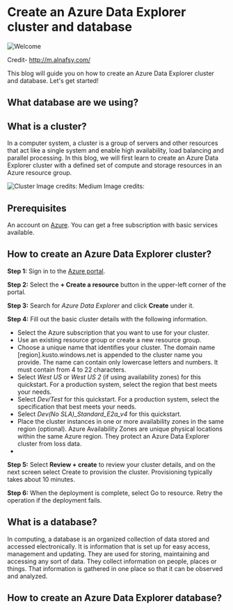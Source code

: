 # Create an Azure Data Explorer cluster and database

![Welcome](https://user-images.githubusercontent.com/58803999/173579763-bd5ea067-4d35-4f75-89d6-fdd02192d11e.jpeg)

Credit- http://m.alnafsy.com/

This blog will guide you on how to create an Azure Data Explorer cluster and database. Let's get started!

## What database are we using?


## What is a cluster?
In a computer system, a cluster is a group of servers and other resources that act like a single system and enable high availability, load balancing and parallel processing. In this blog, we will first learn to create an Azure Data Explorer cluster with a defined set of compute and storage resources in an Azure resource group.

![Cluster Image credits: Medium](https://user-images.githubusercontent.com/58803999/204003129-98a3ad88-265a-435d-b75c-040a1e08c5c7.png)
Image credits: 


## Prerequisites
An account on [Azure](https://azure.microsoft.com/en-in/). You can get a free subscription with basic services available.

## How to create an Azure Data Explorer cluster?
**Step 1:** Sign in to the [Azure portal](https://azure.microsoft.com/en-in/).

**Step 2:**  Select the **+ Create a resource** button in the upper-left corner of the portal.

**Step 3:** Search for *Azure Data Explorer* and click **Create** under it.

**Step 4:** Fill out the basic cluster details with the following information.

* Select the Azure subscription that you want to use for your cluster.
* Use an existing resource group or create a new resource group.
* Choose a unique name that identifies your cluster. The domain name [region].kusto.windows.net is appended to the cluster name you provide. The name can contain only lowercase letters and numbers. It must contain from 4 to 22 characters.
* Select *West US* or *West US 2* (if using availability zones) for this quickstart. For a production system, select the region that best meets your needs.
* Select *Dev/Test* for this quickstart. For a production system, select the specification that best meets your needs.
*	Select *Dev(No SLA)_Standard_E2a_v4* for this quickstart.
*	Place the cluster instances in one or more availability zones in the same region (optional). Azure Availability Zones are unique physical locations within the same Azure region. They protect an Azure Data Explorer cluster from loss data. 
*	
**Step 5:** Select **Review + create** to review your cluster details, and on the next screen select Create to provision the cluster. Provisioning typically takes about 10 minutes.

**Step 6:** When the deployment is complete, select Go to resource. Retry the operation if the deployment fails.

## What is a database?
In computing, a database is an organized collection of data stored and accessed electronically. It is information that is set up for easy access, management and updating. They are used for storing, maintaining and accessing any sort of data. They collect information on people, places or things. That information is gathered in one place so that it can be observed and analyzed.



## How to create an Azure Data Explorer database?

